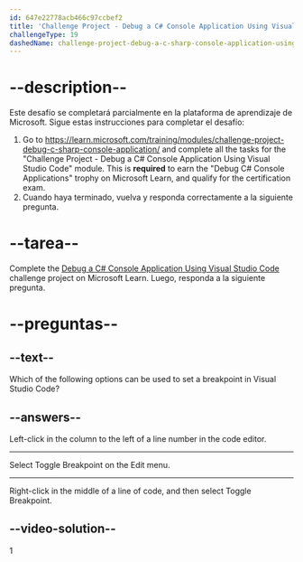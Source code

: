 ```yaml
---
id: 647e22778acb466c97ccbef2
title: 'Challenge Project - Debug a C# Console Application Using Visual Studio Code'
challengeType: 19
dashedName: challenge-project-debug-a-c-sharp-console-application-using-visual-studio-code
---
```


# --description--

Este desafío se completará parcialmente en la plataforma de aprendizaje de Microsoft. Sigue estas instrucciones para completar el desafío:

1. Go to <a href="https://learn.microsoft.com/training/modules/challenge-project-debug-c-sharp-console-application/" target="_blank" rel="noreferrer">https://learn.microsoft.com/training/modules/challenge-project-debug-c-sharp-console-application/</a> and complete all the tasks for the "Challenge Project - Debug a C# Console Application Using Visual Studio Code" module. This is **required** to earn the "Debug C# Console Applications" trophy on Microsoft Learn, and qualify for the certification exam.
1. Cuando haya terminado, vuelva y responda correctamente a la siguiente pregunta.

# --tarea--

Complete the <a href="https://learn.microsoft.com/training/modules/challenge-project-debug-c-sharp-console-application/" target="_blank" rel="noreferrer">Debug a C# Console Application Using Visual Studio Code</a> challenge project on Microsoft Learn. Luego, responda a la siguiente pregunta.

# --preguntas--

## --text--

Which of the following options can be used to set a breakpoint in Visual Studio Code?

## --answers--

Left-click in the column to the left of a line number in the code editor.

---

Select Toggle Breakpoint on the Edit menu.

---

Right-click in the middle of a line of code, and then select Toggle Breakpoint.

## --video-solution--

1
